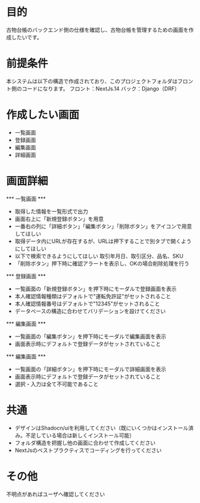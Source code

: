 # 目的
古物台帳のバックエンド側の仕様を確認し、古物台帳を管理するための画面を作成したいです。

# 前提条件
本システムは以下の構造で作成されており、このプロジェクトフォルダはフロント側のコードになります。
フロント：NextJs.14
バック：Django（DRF）

# 作成したい画面
- 一覧画面
- 登録画面
- 編集画面
- 詳細画面

# 画面詳細
*** 一覧画面 ***
- 取得した情報を一覧形式で出力
- 画面右上に「新規登録ボタン」を用意
- 一番右の列に「詳細ボタン」「編集ボタン」「削除ボタン」をアイコンで用意してほしい
- 取得データ内にURLが存在するが、URLは押下することで別タブで開くようにしてほしい
- 以下で検索できるようにしてほしい
  取引年月日、取引区分、品名、SKU
- 「削除ボタン」押下時に確認アラートを表示し、OKの場合削除処理を行う

*** 登録画面 ***
- 一覧画面の「新規登録ボタン」を押下時にモーダルで登録画面を表示
- 本人確認情報種類はデフォルトで"運転免許証"がセットされること
- 本人確認情報番号はデフォルトで"12345"がセットされること
- データベースの構造に合わせてバリデーションを設けてください

*** 編集画面 ***
- 一覧画面の「編集ボタン」を押下時にモーダルで編集画面を表示
- 画面表示時にデフォルトで登録データがセットされていること

*** 編集画面 ***
- 一覧画面の「詳細ボタン」を押下時にモーダルで詳細画面を表示
- 画面表示時にデフォルトで登録データがセットされていること
- 選択・入力は全て不可能であること


# 共通
- デザインはShadocn/uiを利用してください（既にいくつかはインストール済み。不足している場合は新しくインストール可能）
- フォルダ構造を把握し他の画面に合わせて作成してください
- NextJsのベストプラクティスでコーディングを行ってください

# その他
不明点があればユーザへ確認してください